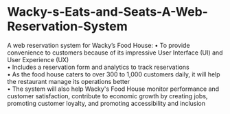 # Wacky-s-Eats-and-Seats-A-Web-Reservation-System

A web reservation system for Wacky’s Food House:
• To provide convenience to customers because of its impressive User Interface (UI) and User Experience (UX) <br>
• Includes a reservation form and analytics to track reservations <br>
• As the food house caters to over 300 to 1,000 customers daily, it will help the restaurant manage its operations better <br>
• The system will also help Wacky's Food House monitor performance and customer satisfaction, contribute to economic growth by creating jobs, promoting customer loyalty, and promoting accessibility and inclusion
